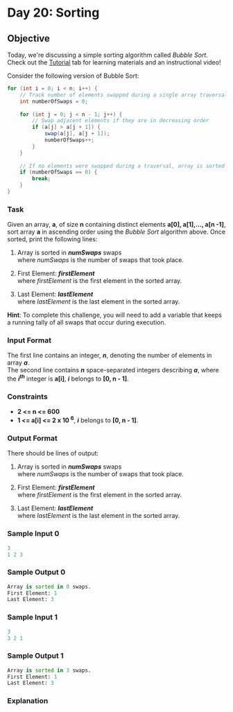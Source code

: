 # Day 20: Sorting

## Objective 
Today, we're discussing a simple sorting algorithm called _Bubble Sort_. Check out the [Tutorial](https://www.hackerrank.com/challenges/30-sorting/tutorial) tab for learning materials and an instructional video!  

Consider the following version of Bubble Sort:
```Java
for (int i = 0; i < n; i++) {
    // Track number of elements swapped during a single array traversal
    int numberOfSwaps = 0;
    
    for (int j = 0; j < n - 1; j++) {
        // Swap adjacent elements if they are in decreasing order
        if (a[j] > a[j + 1]) {
            swap(a[j], a[j + 1]);
            numberOfSwaps++;
        }
    }
    
    // If no elements were swapped during a traversal, array is sorted
    if (numberOfSwaps == 0) {
        break;
    }
}
```
### Task 
Given an array, **a**, of size **n** containing distinct elements **a[0], a[1],..., a[n -1]**, sort array **a** in ascending order using the _Bubble Sort_ algorithm above. Once sorted, print the following  lines:
 1. Array is sorted in **_numSwaps_** swaps   
 where _numSwaps_ is the number of swaps that took place.

 2. First Element: **_firstElement_**  
    where _firstElement_ is the first element in the sorted array.
 3. Last Element: **_lastElement_**  
    where _lastElement_ is the last element in the sorted array.

**Hint**: To complete this challenge, you will need to add a variable that keeps a running tally of all swaps that occur during execution.

### Input Format

The first line contains an integer, **_n_**, denoting the number of elements in array **_a_**.   
The second line contains **_n_** space-separated integers describing **_a_**, where the **_i<sup>th</sup>_** integer is **a[i]**, **_i_** belongs to **[0, n - 1]**.

### Constraints

 - **2 <= n <= 600**
 - **1 <= a[i] <= 2 x 10 <sup>6</sup>**, **_i_** belongs to **[0, n - 1]**.

### Output Format

There should be  lines of output:
 1. Array is sorted in **_numSwaps_** swaps   
 where _numSwaps_ is the number of swaps that took place.

 2. First Element: **_firstElement_**  
    where _firstElement_ is the first element in the sorted array.
 3. Last Element: **_lastElement_**  
    where _lastElement_ is the last element in the sorted array.

### Sample Input 0
```Python
3
1 2 3
```
### Sample Output 0
```Python
Array is sorted in 0 swaps.
First Element: 1
Last Element: 3
```

### Sample Input 1
```Python
3
3 2 1
```
### Sample Output 1
```Python
Array is sorted in 3 swaps.
First Element: 1
Last Element: 3
```
### Explanation